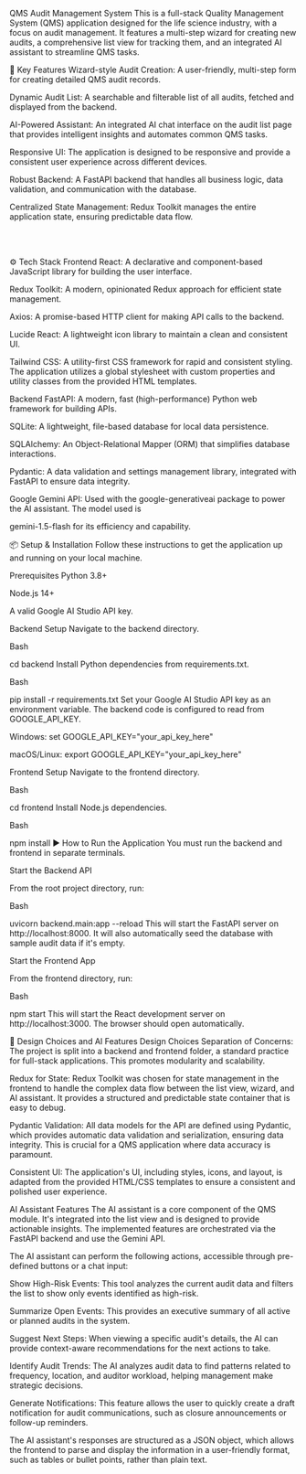 QMS Audit Management System
This is a full-stack Quality Management System (QMS) application designed for the life science industry, with a focus on audit management. It features a multi-step wizard for creating new audits, a comprehensive list view for tracking them, and an integrated AI assistant to streamline QMS tasks.

🚀 Key Features
Wizard-style Audit Creation: A user-friendly, multi-step form for creating detailed QMS audit records.

Dynamic Audit List: A searchable and filterable list of all audits, fetched and displayed from the backend.

AI-Powered Assistant: An integrated AI chat interface on the audit list page that provides intelligent insights and automates common QMS tasks.

Responsive UI: The application is designed to be responsive and provide a consistent user experience across different devices.

Robust Backend: A FastAPI backend that handles all business logic, data validation, and communication with the database.

Centralized State Management: Redux Toolkit manages the entire application state, ensuring predictable data flow.

<br>
<br>

⚙️ Tech Stack
Frontend
React: A declarative and component-based JavaScript library for building the user interface.

Redux Toolkit: A modern, opinionated Redux approach for efficient state management.

Axios: A promise-based HTTP client for making API calls to the backend.

Lucide React: A lightweight icon library to maintain a clean and consistent UI.

Tailwind CSS: A utility-first CSS framework for rapid and consistent styling. The application utilizes a global stylesheet with custom properties and utility classes from the provided HTML templates.

Backend
FastAPI: A modern, fast (high-performance) Python web framework for building APIs.

SQLite: A lightweight, file-based database for local data persistence.

SQLAlchemy: An Object-Relational Mapper (ORM) that simplifies database interactions.

Pydantic: A data validation and settings management library, integrated with FastAPI to ensure data integrity.

Google Gemini API: Used with the google-generativeai package to power the AI assistant. The model used is 

gemini-1.5-flash for its efficiency and capability.


📦 Setup & Installation
Follow these instructions to get the application up and running on your local machine.

Prerequisites
Python 3.8+

Node.js 14+

A valid Google AI Studio API key.

Backend Setup
Navigate to the backend directory.

Bash

cd backend
Install Python dependencies from requirements.txt.

Bash

pip install -r requirements.txt
Set your Google AI Studio API key as an environment variable. The backend code is configured to read from GOOGLE_API_KEY.

Windows: set GOOGLE_API_KEY="your_api_key_here"

macOS/Linux: export GOOGLE_API_KEY="your_api_key_here"

Frontend Setup
Navigate to the frontend directory.

Bash

cd frontend
Install Node.js dependencies.

Bash

npm install
▶️ How to Run the Application
You must run the backend and frontend in separate terminals.

Start the Backend API

From the root project directory, run:

Bash

uvicorn backend.main:app --reload
This will start the FastAPI server on http://localhost:8000. It will also automatically seed the database with sample audit data if it's empty.

Start the Frontend App

From the frontend directory, run:

Bash

npm start
This will start the React development server on http://localhost:3000. The browser should open automatically.

🧠 Design Choices and AI Features
Design Choices
Separation of Concerns: The project is split into a backend and frontend folder, a standard practice for full-stack applications. This promotes modularity and scalability.

Redux for State: Redux Toolkit was chosen for state management in the frontend to handle the complex data flow between the list view, wizard, and AI assistant. It provides a structured and predictable state container that is easy to debug.

Pydantic Validation: All data models for the API are defined using Pydantic, which provides automatic data validation and serialization, ensuring data integrity. This is crucial for a QMS application where data accuracy is paramount.

Consistent UI: The application's UI, including styles, icons, and layout, is adapted from the provided HTML/CSS templates to ensure a consistent and polished user experience.

AI Assistant Features
The AI assistant is a core component of the QMS module. It's integrated into the list view and is designed to provide actionable insights. The implemented features are orchestrated via the FastAPI backend and use the Gemini API.


The AI assistant can perform the following actions, accessible through pre-defined buttons or a chat input:

Show High-Risk Events: This tool analyzes the current audit data and filters the list to show only events identified as high-risk.

Summarize Open Events: This provides an executive summary of all active or planned audits in the system.

Suggest Next Steps: When viewing a specific audit's details, the AI can provide context-aware recommendations for the next actions to take.

Identify Audit Trends: The AI analyzes audit data to find patterns related to frequency, location, and auditor workload, helping management make strategic decisions.

Generate Notifications: This feature allows the user to quickly create a draft notification for audit communications, such as closure announcements or follow-up reminders.

The AI assistant's responses are structured as a JSON object, which allows the frontend to parse and display the information in a user-friendly format, such as tables or bullet points, rather than plain text.
